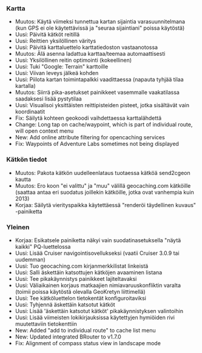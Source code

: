 ### Kartta
- Muutos: Käytä viimeksi tunnettua kartan sijaintia varasuunnitelmana (kun GPS ei ole käytettävissä ja "seuraa sijaintiani" poissa käytöstä)
- Uusi: Päivitä kätköt reitillä
- Uusi: Reittien yksilöllinen väritys
- Uusi: Päivitä karttaluettelo karttatiedoston vastaanotossa
- Muutos: Älä asenna ladattua karttaa/teemaa automaattisesti
- Uusi: Yksilöllinen reitin optimointi (kokeellinen)
- Uusi: Tuki "Google: Terrain" karttoille
- Uusi: Viivan leveys jälkeä kohden
- Uusi: Piilota kartan toimintapalkki vaadittaessa (napauta tyhjää tilaa kartalla)
- Muutos: Siirrä pika-asetukset painikkeet vasemmalle vaakatilassa saadaksesi lisää pystytilaa
- Uusi: Visualisoi yksittäisten reittipisteiden pisteet, jotka sisältävät vain koordinaatit
- Fix: Säilytä kohteen geokoodi vaihdettaessa karttalähdettä
- Change: Long tap on cache/waypoint, which is part of individual route, will open context menu
- New: Add online attribute filtering for opencaching services
- Fix: Waypoints of Adventure Labs sometimes not being displayed

### Kätkön tiedot
- Muutos: Pakota kätkön uudelleenlataus tuotaessa kätköä send2cgeon kautta
- Muutos: Ero koon "ei valittu" ja "muu" välillä geocaching.com kätköille (saattaa antaa eri suodatus joillekin kätköille, jotka ovat vanhempia kuin 2013)
- Korjaa: Säilytä vierityspaikka käytettäessä "renderöi täydellinen kuvaus" -painiketta

### Yleinen
- Korjaa: Esikatsele painiketta näkyi vain suodatinasetuksella "näytä kaikki" PQ-luettelossa
- Uusi: Lisää Cruiser navigointisovellukseksi (vaatii Cruiser 3.0.9 tai uudemman)
- Uusi: Tuo geocaching.com kirjanmerkkilistat linkeistä
- Uusi: Salli äskettäin katsottujen kätköjen avaaminen listana
- Uusi: Tee pikakäynnistys painikkeet lajiteltavaksi
- Uusi: Väliaikainen korjaus matkaajien nimiavaruuskonfliktin varalta (toimii poissa käytöstä olevalla GeoKretyn liittimellä)
- Uusi: Tee kätköluettelon tietokentät konfiguroitaviksi
- Uusi: Tyhjennä äskettäin katsotut kätköt
- Uusi: Lisää 'äskettäin katsotut kätköt' pikakäynnistyksen valintoihin
- Uusi: Lisää viimeisten lokikirjauksissa käytettyjen hymiöiden rivi muutettaviin tietokenttiin
- New: Added "add to individual route" to cache list menu
- New: Updated integrated BRouter to v1.7.0
- Fix: Alignment of compass status view in landscape mode
